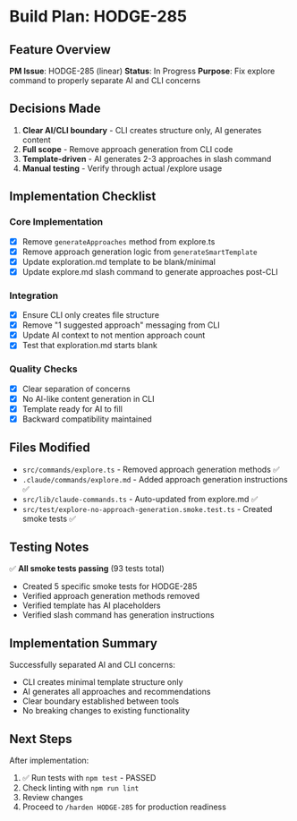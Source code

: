 # Build Plan: HODGE-285

## Feature Overview
**PM Issue**: HODGE-285 (linear)
**Status**: In Progress
**Purpose**: Fix explore command to properly separate AI and CLI concerns

## Decisions Made
1. **Clear AI/CLI boundary** - CLI creates structure only, AI generates content
2. **Full scope** - Remove approach generation from CLI code
3. **Template-driven** - AI generates 2-3 approaches in slash command
4. **Manual testing** - Verify through actual /explore usage

## Implementation Checklist

### Core Implementation
- [x] Remove `generateApproaches` method from explore.ts
- [x] Remove approach generation logic from `generateSmartTemplate`
- [x] Update exploration.md template to be blank/minimal
- [x] Update explore.md slash command to generate approaches post-CLI

### Integration
- [x] Ensure CLI only creates file structure
- [x] Remove "1 suggested approach" messaging from CLI
- [x] Update AI context to not mention approach count
- [x] Test that exploration.md starts blank

### Quality Checks
- [x] Clear separation of concerns
- [x] No AI-like content generation in CLI
- [x] Template ready for AI to fill
- [x] Backward compatibility maintained

## Files Modified
- `src/commands/explore.ts` - Removed approach generation methods ✅
- `.claude/commands/explore.md` - Added approach generation instructions ✅
- `src/lib/claude-commands.ts` - Auto-updated from explore.md ✅
- `src/test/explore-no-approach-generation.smoke.test.ts` - Created smoke tests ✅

## Testing Notes
✅ **All smoke tests passing** (93 tests total)
- Created 5 specific smoke tests for HODGE-285
- Verified approach generation methods removed
- Verified template has AI placeholders
- Verified slash command has generation instructions

## Implementation Summary
Successfully separated AI and CLI concerns:
- CLI creates minimal template structure only
- AI generates all approaches and recommendations
- Clear boundary established between tools
- No breaking changes to existing functionality

## Next Steps
After implementation:
1. ✅ Run tests with `npm test` - PASSED
2. Check linting with `npm run lint`
3. Review changes
4. Proceed to `/harden HODGE-285` for production readiness
